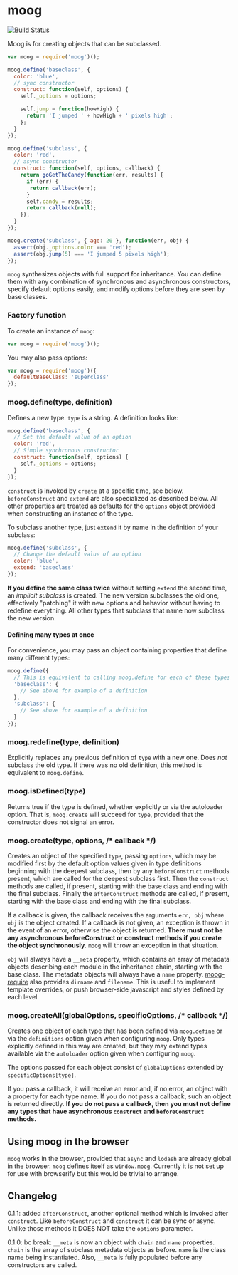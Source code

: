 # moog

[![Build Status](https://travis-ci.org/punkave/moog.svg?branch=master)](https://travis-ci.org/punkave/moog)

Moog is for creating objects that can be subclassed.

```javascript
var moog = require('moog')();

moog.define('baseclass', {
  color: 'blue',
  // sync constructor
  construct: function(self, options) {
    self._options = options;

    self.jump = function(howHigh) {
      return 'I jumped ' + howHigh + ' pixels high';
    };
  }
});

moog.define('subclass', {
  color: 'red',
  // async constructor
  construct: function(self, options, callback) {
    return goGetTheCandy(function(err, results) {
      if (err) {
       return callback(err);
      }
      self.candy = results;
      return callback(null);
    });
  }
});

moog.create('subclass', { age: 20 }, function(err, obj) {
  assert(obj._options.color === 'red');
  assert(obj.jump(5) === 'I jumped 5 pixels high');
});
```

`moog` synthesizes objects with full support for inheritance. You can define them with any combination of synchronous and asynchronous constructors, specify default options easily, and modify options before they are seen by base classes.

### Factory function

To create an instance of `moog`:

```javascript
var moog = require('moog')();
```

You may also pass options:

```javascript
var moog = require('moog')({
  defaultBaseClass: 'superclass'
});
```

### moog.define(type, definition)

Defines a new type. `type` is a string. A definition looks like:

```javascript
moog.define('baseclass', {
  // Set the default value of an option
  color: 'red',
  // Simple synchronous constructor
  construct: function(self, options) {
    self._options = options;
  }
});
```

`construct` is invoked by `create` at a specific time, see below. `beforeConstruct` and `extend` are also specialized as described below. All other properties are treated as defaults for the `options` object provided when constructing an instance of the type.

To subclass another type, just `extend` it by name in the definition of your subclass:

```javascript
moog.define('subclass', {
  // Change the default value of an option
  color: 'blue',
  extend: 'baseclass'
});
```

**If you define the same class twice** without setting `extend` the second time, an *implicit subclass* is created. The new version subclasses the old one, effectively "patching" it with new options and behavior without having to redefine everything. All other types that subclass that name now subclass the new version.

#### Defining many types at once

For convenience, you may pass an object containing properties that define many different types:

```javascript
moog.define({
  // This is equivalent to calling moog.define for each of these types
  'baseclass': {
    // See above for example of a definition
  },
  'subclass': {
    // See above for example of a definition
  }
});
```

### moog.redefine(type, definition)

Explicitly replaces any previous definition of `type` with a new one. Does *not* subclass the old type. If there was no old definition, this method is equivalent to `moog.define`.

### moog.isDefined(type)

Returns true if the type is defined, whether explicitly or via the autoloader option. That is, `moog.create` will succeed for `type`, provided that the constructor does not signal an error.

### moog.create(type, options, /* callback */)

Creates an object of the specified `type`, passing `options`, which may be modified first by the default option values given in type definitions beginning with the deepest subclass, then by any `beforeConstruct` methods present, which are called for the deepest subclass first. Then the `construct` methods are called, if present, starting with the base class and ending with the final subclass. Finally the `afterConstruct` methods are called, if present, starting with the base class and ending with the final subclass.

If a callback is given, the callback receives the arguments `err, obj` where `obj` is the object created. If a callback is not given, an exception is thrown in the event of an error, otherwise the object is returned. **There must not be any asynchronous beforeConstruct or construct methods if you create the object synchronously.** `moog` will throw an exception in that situation.

`obj` will always have a `__meta` property, which contains an array of metadata objects describing each module in the inheritance chain, starting with the base class. The metadata objects will always have a `name` property. [moog-require](https://github.com/punkave/moog-require) also provides `dirname` and `filename`. This is useful to implement template overrides, or push browser-side javascript and styles defined by each level.

### moog.createAll(globalOptions, specificOptions, /* callback */)

Creates one object of each type that has been defined via `moog.define` or via the `definitions` option given when configuring `moog`. Only types explicitly defined in this way are created, but they may extend types available via the `autoloader` option given when configuring `moog`.

The options passed for each object consist of `globalOptions` extended by `specificOptions[type]`.

If you pass a callback, it will receive an error and, if no error, an object with a property for each type name. If you do not pass a callback, such an object is returned directly. **If you do not pass a callback, then you must not define any types that have asynchronous `construct` and `beforeConstruct` methods.**

## Using moog in the browser

`moog` works in the browser, provided that `async` and `lodash` are already global in the browser. `moog` defines itself as `window.moog`. Currently it is not set up for use with browserify but this would be trivial to arrange.

## Changelog

0.1.1: added `afterConstruct`, another optional method which is invoked after `construct`. Like `beforeConstruct` and `construct` it can be sync or async. Unlike those methods it DOES NOT take the `options` parameter.

0.1.0: bc break: `__meta` is now an object with `chain` and `name` properties. `chain` is the array of subclass metadata objects as before. `name` is the class name being instantiated. Also, `__meta` is fully populated before any constructors are called.
